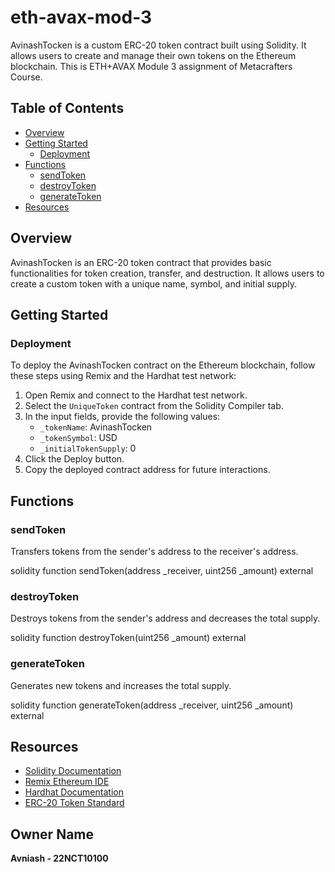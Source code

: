 # eth-avax-mod-3

AvinashTocken is a custom ERC-20 token contract built using Solidity. It allows users to create and manage their own tokens on the Ethereum blockchain. This is ETH+AVAX Module 3 assignment of Metacrafters Course.

## Table of Contents

- [Overview](#overview)
- [Getting Started](#getting-started)
  - [Deployment](#deployment)
- [Functions](#functions)
  - [sendToken](#sendtoken)
  - [destroyToken](#destroytoken)
  - [generateToken](#generatetoken)
- [Resources](#resources)

## Overview

AvinashTocken is an ERC-20 token contract that provides basic functionalities for token creation, transfer, and destruction. It allows users to create a custom token with a unique name, symbol, and initial supply.

## Getting Started

### Deployment

To deploy the AvinashTocken contract on the Ethereum blockchain, follow these steps using Remix and the Hardhat test network:

1. Open Remix and connect to the Hardhat test network.
2. Select the `UniqueToken` contract from the Solidity Compiler tab.
3. In the input fields, provide the following values:
   - `_tokenName`: AvinashTocken
   - `_tokenSymbol`: USD
   - `_initialTokenSupply`: 0
4. Click the Deploy button.
5. Copy the deployed contract address for future interactions.

## Functions

### sendToken

Transfers tokens from the sender's address to the receiver's address.

solidity
function sendToken(address _receiver, uint256 _amount) external


### destroyToken
Destroys tokens from the sender's address and decreases the total supply.

solidity
function destroyToken(uint256 _amount) external


### generateToken
Generates new tokens and increases the total supply.

solidity
function generateToken(address _receiver, uint256 _amount) external


## Resources

- [Solidity Documentation](https://soliditylang.org/docs/)
- [Remix Ethereum IDE](https://remix.ethereum.org/)
- [Hardhat Documentation](https://hardhat.org/)
- [ERC-20 Token Standard](https://eips.ethereum.org/EIPS/eip-20)

## Owner Name
**Avniash - 22NCT10100**
